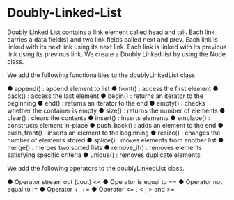 # Doubly-Linked-List
Doubly Linked List contains a link element called head and tail. Each link carries a data field(s) and two link fields called next and prev. Each link is linked with its next link using its next link. Each link is linked with its previous link using its previous link.
We create a Doubly Linked list by using the Node class.

We add the following functionalities to the doublyLinkedList class. 

● append() : append element to list
● front() : access the first element
● back() : access the last element
● begin() : returns an iterator to the beginning
● end() : returns an iterator to the end
● empty() : checks whether the container is empty
● size() : returns the number of elements
● clear() : clears the contents
● insert() : inserts elements
● emplace() : constructs element in-place
● push_back() : adds an element to the end
● push_front() : inserts an element to the beginning
● resize() : changes the number of elements stored
● splice() : moves elements from another list
● merge() : merges two sorted lists
● remove_if() : removes elements satisfying specific criteria
● unique() : removes duplicate elements

We add the following operators to the doublyLinkedList class. 

● Operator stream out (cout) <<
● Operator is equal to ==
● Operator not equal to !=
● Operator +, +=
● Operator <= , < , > and >=
